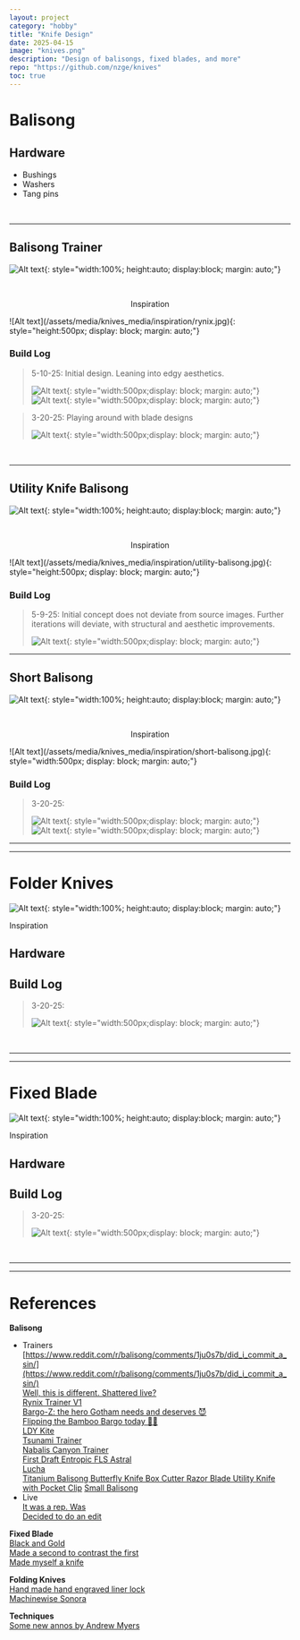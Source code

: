 ```yaml
---
layout: project
category: "hobby"
title: "Knife Design"
date: 2025-04-15
image: "knives.png"
description: "Design of balisongs, fixed blades, and more"
repo: "https://github.com/nzge/knives"
toc: true
---
```


# Balisong

## Hardware
- Bushings
- Washers
- Tang pins

<br>

---

## Balisong Trainer

![Alt text](/assets/media/knives_media/trainer-bali-open_concept0_5-10-25.png){: 
style="width:100%; height:auto; display:block; margin: auto;"}

<br>

<p align="center">Inspiration</p>
![Alt text](/assets/media/knives_media/inspiration/rynix.jpg){: 
style="height:500px; display: block; margin: auto;"}

### Build Log

> 5-10-25: Initial design. Leaning into edgy aesthetics.
>
> ![Alt text](/assets/media/knives_media/trainer-bali-open_concept0_5-10-25.png){: 
style="width:500px;display: block; margin: auto;"}
> ![Alt text](/assets/media/knives_media/trainer-bali-close_concept0_5-10-25.png){: 
style="width:500px;display: block; margin: auto;"}

> 3-20-25: Playing around with blade designs
>
> ![Alt text](/assets/media/knives_media/balisong-blade_proto1.png){: 
style="width:500px;display: block; margin: auto;"}

<br>

---

## Utility Knife Balisong

![Alt text](/assets/media/knives_media/util-bali_concept0_5-9-25.png){: 
style="width:100%; height:auto; display:block; margin: auto;"}

<br>

<p align="center">Inspiration</p>
![Alt text](/assets/media/knives_media/inspiration/utility-balisong.jpg){: 
style="height:500px; display: block; margin: auto;"}


### Build Log

> 5-9-25: Initial concept does not deviate from source images. Further iterations will deviate, with structural and aesthetic improvements.
>
> ![Alt text](/assets/media/knives_media/util-bali_concept0_5-9-25.png){: 
style="width:500px;display: block; margin: auto;"}

---

## Short Balisong

![Alt text](/assets/media/knives_media/short-bali-open_concept0_5-10-25.png){: 
style="width:100%; height:auto; display:block; margin: auto;"}

<br>

<p align="center">Inspiration</p>
![Alt text](/assets/media/knives_media/inspiration/short-balisong.jpg){: 
style="width:500px; display: block; margin: auto;"}


### Build Log

> 3-20-25: 
>
> ![Alt text](/assets/media/knives_media/short-bali-open_concept0_5-10-25.png){: 
style="width:500px;display: block; margin: auto;"}
> ![Alt text](/assets/media/knives_media/short-bali-close_concept0_5-10-25.png){: 
style="width:500px;display: block; margin: auto;"}

---
---

# Folder Knives

![Alt text](/assets/media/knives_media/short-bali-open_concept0_5-10-25.png){: 
style="width:100%; height:auto; display:block; margin: auto;"}

Inspiration
<div id="fold-knives"></div>
<script>
  const foldknives = [
    { src: "/assets/media/knives_media/inspiration/folder1.jpg", caption: " ", title: " " },
    { src: "/assets/media/knives_media/inspiration/balisong-blade_proto1.png", caption: " ", title: " " },
    { src: "/assets/media/knives_media/inspiration/balisong-blade_proto1.png", caption: " ", title: " " },
  ];
  new Slideshow(foldknives, 'fold-knives');
</script>

## Hardware


## Build Log

> 3-20-25: 
>
> ![Alt text](/assets/media/knives_media/short-bali-open_concept0_5-10-25.png){: 
style="width:500px;display: block; margin: auto;"}

<br>

---
---

# Fixed Blade

![Alt text](/assets/media/knives_media/short-bali-open_concept0_5-10-25.png){: 
style="width:100%; height:auto; display:block; margin: auto;"}

Inspiration
<div id="fixed-knives"></div>
<script>
  const fixedknives = [
    { src: "/assets/media/knives_media/inspiration/balisong-blade_proto1.png", caption: " ", title: " " },
    { src: "/assets/media/knives_media/inspiration/balisong-blade_proto1.png", caption: " ", title: " " },
    { src: "/assets/media/knives_media/inspiration/balisong-blade_proto1.png", caption: " ", title: " " },
  ];
  new Slideshow(fixedknives, 'fixed-knives');
</script>

## Hardware


## Build Log

> 3-20-25: 
>
> ![Alt text](/assets/media/knives_media/short-bali-open_concept0_5-10-25.png){: 
style="width:500px;display: block; margin: auto;"}

<br>

---
---

# References

**Balisong**

- Trainers  
[https://www.reddit.com/r/balisong/comments/1ju0s7b/did_i_commit_a_sin/](https://www.reddit.com/r/balisong/comments/1ju0s7b/did_i_commit_a_sin/)  
[Well, this is different. Shattered live?](https://www.reddit.com/r/balisong/comments/1k6g221/well_this_is_different_shattered_live/)  
[Rynix Trainer V1](https://lyphryx.com/products/rynix-trainer-v1?variant=46399204327662)  
[Bargo-Z: the hero Gotham needs and deserves 😈](https://www.reddit.com/r/balisong/comments/1czsn8x/bargoz_the_hero_gotham_needs_and_deserves/)  
[Flipping the Bamboo Bargo today 🤘🎍](https://www.reddit.com/r/balisong/comments/1k62bk9/flipping_the_bamboo_bargo_today/)  
[LDY Kite](https://ldybalisong.net/products/kite)  
[Tsunami Trainer](https://www.squidindustries.co/products/satin-tsunami-trainer)  
[Nabalis Canyon Trainer](https://nabalis.com/products/nabalis-canyon-ss-balisong-butterfly-knife-trainer?srsltid=AfmBOopLi1oV-RWiaAxSESpM1iYjZXHdC-m6VDBCqFEiwmWuBuzjV55d)  
[First Draft Entropic FLS Astral](https://www.reddit.com/r/balisong/comments/1k3zyrr/first_draft_entropic_fls_astral/)  
[Lucha](https://kershaw.kaiusa.com/lucha.html)  
[Titanium Balisong Butterfly Knife Box Cutter Razor Blade Utility Knife with Pocket Clip](https://www.arenaaccessories.com/Titanium-Balisong-Butterfly-Knife-Box-Cutter-Razor-Blade-Utility-Knife-with-Pocket-Clip_p_2666.html)
[Small Balisong](https://www.reddit.com/r/knives/comments/13b4c7z/small_balisong/)  
- Live  
[It was a rep. Was](https://www.reddit.com/r/balisong/comments/1k2uafr/it_was_a_rep_was/)  
[Decided to do an edit](https://www.reddit.com/r/balisong/comments/1k30x7s/decided_to_do_an_edit/)  

**Fixed Blade**  
[Black and Gold](https://www.reddit.com/r/knifemaking/comments/1jbzbvl/black_and_gold/)  
[Made a second to contrast the first](https://www.reddit.com/r/knifemaking/comments/1iy0n50/made_a_second_to_contrast_the_first/)  
[Made myself a knife](https://www.reddit.com/r/knifemaking/comments/1iwa5p3/made_myself_a_knife/)  

**Folding Knives**  
[Hand made hand engraved liner lock](https://www.reddit.com/r/knifemaking/comments/1ivwkzl/hand_made_hand_engraved_liner_lock/)  
[Machinewise Sonora](https://machinewise.store/products/sonora-book-list)  

**Techniques**  
[Some new annos by Andrew Myers](https://www.reddit.com/r/balisong/comments/1kclobn/some_new_annos_by_andrew_myers/)  